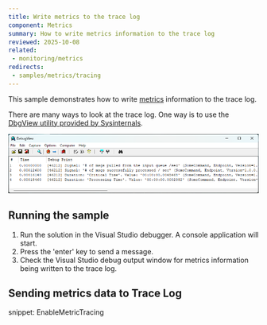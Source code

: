 ```yaml
---
title: Write metrics to the trace log
component: Metrics
summary: How to write metrics information to the trace log
reviewed: 2025-10-08
related:
 - monitoring/metrics
redirects:
 - samples/metrics/tracing
---
```


This sample demonstrates how to write [metrics](/monitoring/metrics) information to the trace log.

There are many ways to look at the trace log. One way is to use the [DbgView utility provided by Sysinternals](https://docs.microsoft.com/en-us/sysinternals/downloads/debugview).

![DbgView by Sysinternals](dbgview.png)

## Running the sample

 1. Run the solution in the Visual Studio debugger. A console application will start.
 1. Press the 'enter' key to send a message.
 1. Check the Visual Studio debug output window for metrics information being written to the trace log.

## Sending metrics data to Trace Log

snippet: EnableMetricTracing
